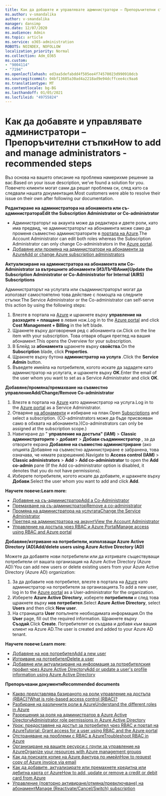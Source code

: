 ```yaml
---
title: Как да добавяте и управлявате администратори – Препоръчителни стъпки
ms.author: v-smandalika
author: v-smandalika
manager: dansimp
ms.date: 12/07/2020
ms.audience: Admin
ms.topic: article
ms.service: o365-administration
ROBOTS: NOINDEX, NOFOLLOW
localization_priority: Normal
ms.collection: Adm_O365
ms.custom:
- "9004114"
- "7194"
ms.openlocfilehash: ed3aa5defabdd4f505ee4f74570023d990910dcb
ms.sourcegitcommit: 04bf13605a30ad4a2218ad9e94dcffcee4cc9aa6
ms.translationtype: MT
ms.contentlocale: bg-BG
ms.lasthandoff: 01/05/2021
ms.locfileid: "49755824"
---
```

# <a name="how-to-add-and-manage-administrators---recommended-steps"></a><span data-ttu-id="790cc-102">Как да добавяте и управлявате администратори – Препоръчителни стъпки</span><span class="sxs-lookup"><span data-stu-id="790cc-102">How to add and manage administrators - recommended steps</span></span>

<span data-ttu-id="790cc-103">Въз основа на вашето описание на проблема намерихме решение за вас.</span><span class="sxs-lookup"><span data-stu-id="790cc-103">Based on your issue description, we’ve found a solution for you.</span></span> <span data-ttu-id="790cc-104">Повечето клиенти могат сами да решат проблема си, след като са следвали нашата документация.</span><span class="sxs-lookup"><span data-stu-id="790cc-104">Most customers were able to resolve their issue on their own after following our documentation.</span></span>

<span data-ttu-id="790cc-105">**Редактиране на администратора на абонамента или съ-администратора**</span><span class="sxs-lookup"><span data-stu-id="790cc-105">**Edit the Subscription Administrator or Co-administrator**</span></span>

- <span data-ttu-id="790cc-106">Администраторът на акаунта може да редактира и двете роли, като има предвид, че администраторът на абонамента може само да променя съвместно администраторите в [портала на Azure](https://ms.portal.azure.com/#home).</span><span class="sxs-lookup"><span data-stu-id="790cc-106">The Account Administrator can edit both roles whereas the Subscription Administrator can only change Co-administrators in the [Azure portal](https://ms.portal.azure.com/#home).</span></span>
- [<span data-ttu-id="790cc-107">Добавяне или промяна на администратори на абонаменти за Azure</span><span class="sxs-lookup"><span data-stu-id="790cc-107">Add or change Azure subscription administrators</span></span>](https://docs.microsoft.com/azure/cost-management-billing/manage/add-change-subscription-administrator)

<span data-ttu-id="790cc-108">**Актуализиране на администратора на абонамента или Co-Administrator за вътрешните абонаменти (ИЗЛЪЧВАния)**</span><span class="sxs-lookup"><span data-stu-id="790cc-108">**Update the Subscription Administrator or Co-Administrator for Internal (AIRS) Subscriptions**</span></span>

<span data-ttu-id="790cc-109">Администраторът на услугата или съадминистраторът могат да използват самостоятелно това действие с помощта на следните стъпки:</span><span class="sxs-lookup"><span data-stu-id="790cc-109">The Service Administrator or the Co-administrator can self-serve this action by using the following steps:</span></span>

1. <span data-ttu-id="790cc-110">Влезте в портала на [Azure](https://ms.portal.azure.com/#home) и щракнете върху **управление на разходите + плащане** в левия нож.</span><span class="sxs-lookup"><span data-stu-id="790cc-110">Log in to the [Azure portal](https://ms.portal.azure.com/#home) and click **Cost Management + Billing** in the left blade.</span></span>
2. <span data-ttu-id="790cc-111">Щракнете върху договорения ред с абонамента си.</span><span class="sxs-lookup"><span data-stu-id="790cc-111">Click on the line item with your subscription.</span></span> <span data-ttu-id="790cc-112">Това отваря общия преглед на вашия абонамент.</span><span class="sxs-lookup"><span data-stu-id="790cc-112">This opens the Overview for your subscription.</span></span>
3. <span data-ttu-id="790cc-113">В Блейд за **абонамента** щракнете върху **свойства**.</span><span class="sxs-lookup"><span data-stu-id="790cc-113">On the **Subscription** blade, click **Properties**.</span></span> 
4. <span data-ttu-id="790cc-114">Щракнете върху бутона **администратор на услуга** .</span><span class="sxs-lookup"><span data-stu-id="790cc-114">Click the **Service Admin** button.</span></span>
5. <span data-ttu-id="790cc-115">Въведете имейла на потребителя, когото искате да зададете като администратор на услугата, и щракнете върху **OK**.</span><span class="sxs-lookup"><span data-stu-id="790cc-115">Enter the email of the user whom you want to set as a Service Administrator and click **OK**.</span></span>

<span data-ttu-id="790cc-116">**Добавяне/промяна/премахване на съвместно управление**</span><span class="sxs-lookup"><span data-stu-id="790cc-116">**Add/Change/Remove Co-administrator**</span></span>

1. <span data-ttu-id="790cc-117">Влезте в портала на [Azure](https://ms.portal.azure.com/#home) като администратор на услуга.</span><span class="sxs-lookup"><span data-stu-id="790cc-117">Log in to the [Azure portal](https://ms.portal.azure.com/#home) as a Service Administrator.</span></span>
2. <span data-ttu-id="790cc-118">Отваряне [на абонаменти](https://ms.portal.azure.com/#blade/Microsoft_Azure_Billing/SubscriptionsBlade) и избиране на план.</span><span class="sxs-lookup"><span data-stu-id="790cc-118">Open [Subscriptions](https://ms.portal.azure.com/#blade/Microsoft_Azure_Billing/SubscriptionsBlade) and select a subscription.</span></span> <span data-ttu-id="790cc-119">(CO-adminstrators може да бъде присвояван само в обхвата на абонамента.)</span><span class="sxs-lookup"><span data-stu-id="790cc-119">(Co-adminstrators can only be assigned at the subscription scope.)</span></span>
3. <span data-ttu-id="790cc-120">Навигиране до " **управление на достъпа" (IAM)**  >  **Classic администраторите**  >  **добавят**  >  **Добави съадминистратор** , за да отворите екрана **Добавяне на съвместно администриране** (ако опцията Добавяне на съвместно администриране е забранена, това означава, че нямате разрешения).</span><span class="sxs-lookup"><span data-stu-id="790cc-120">Navigate to **Access control (IAM)** > **Classic administrators** > **Add** > **Add co-administrator** to open the **Add co-admin** pane (If the Add co-administrator option is disabled, it denotes that you do not have permissions).</span></span>
4. <span data-ttu-id="790cc-121">Изберете потребителя, когото искате да добавите, и щракнете върху **Добави**.</span><span class="sxs-lookup"><span data-stu-id="790cc-121">Select the user whom you want to add and click **Add**.</span></span>

<span data-ttu-id="790cc-122">**Научете повече:**</span><span class="sxs-lookup"><span data-stu-id="790cc-122">**Learn more:**</span></span>
- [<span data-ttu-id="790cc-123">Добавяне на съ-администратор</span><span class="sxs-lookup"><span data-stu-id="790cc-123">Add a Co-Administrator</span></span>](https://docs.microsoft.com/azure/role-based-access-control/classic-administrators)
- [<span data-ttu-id="790cc-124">Премахване на съ-администратор</span><span class="sxs-lookup"><span data-stu-id="790cc-124">Remove a co-administrator</span></span>](https://docs.microsoft.com/azure/role-based-access-control/classic-administrators)
- [<span data-ttu-id="790cc-125">Промяна на администратора на услугата</span><span class="sxs-lookup"><span data-stu-id="790cc-125">Change the Service Administrator</span></span>](https://docs.microsoft.com/azure/role-based-access-control/classic-administrators)
- [<span data-ttu-id="790cc-126">Преглед на администратора на акаунт</span><span class="sxs-lookup"><span data-stu-id="790cc-126">View the Account Administrator</span></span>](https://docs.microsoft.com/azure/role-based-access-control/classic-administrators)
- [<span data-ttu-id="790cc-127">Управление на достъпа чрез RBAC и Azure Portal</span><span class="sxs-lookup"><span data-stu-id="790cc-127">Manage access using RBAC and Azure portal</span></span>](https://docs.microsoft.com/azure/role-based-access-control/role-assignments-portal)

<span data-ttu-id="790cc-128">**Добавяне/изтриване на потребители, използващи Azure Active Directory (AD)**</span><span class="sxs-lookup"><span data-stu-id="790cc-128">**Add/delete users using Azure Active Directory (AD)**</span></span>

<span data-ttu-id="790cc-129">Можете да добавяте нови потребители или да изтривате съществуващи потребители от вашата организация на Azure Active Directory (Azure AD):</span><span class="sxs-lookup"><span data-stu-id="790cc-129">You can add new users or delete existing users from your Azure Active Directory (Azure AD) organization:</span></span>

1. <span data-ttu-id="790cc-130">За да добавите нов потребител, влезте в портала на [Azure](https://ms.portal.azure.com/#home) като администратор на потребителя за организацията.</span><span class="sxs-lookup"><span data-stu-id="790cc-130">To add a new user, log in to the [Azure portal](https://ms.portal.azure.com/#home) as a User-administrator for the organization.</span></span>
2. <span data-ttu-id="790cc-131">Изберете **Azure Active Directory**, изберете **потребители** и след това щракнете върху **нов потребител**.</span><span class="sxs-lookup"><span data-stu-id="790cc-131">Select **Azure Active Directory**, select **Users** and then click **New user**.</span></span>
3. <span data-ttu-id="790cc-132">На страницата **User** попълнете необходимата информация.</span><span class="sxs-lookup"><span data-stu-id="790cc-132">On the **User** page, fill out the required information.</span></span> <span data-ttu-id="790cc-133">Щракнете върху **Създай**.</span><span class="sxs-lookup"><span data-stu-id="790cc-133">Click **Create**.</span></span> <span data-ttu-id="790cc-134">Потребителят се създава и добавя към вашия клиент на Azure AD.</span><span class="sxs-lookup"><span data-stu-id="790cc-134">The user is created and added to your Azure AD tenant.</span></span>

<span data-ttu-id="790cc-135">**Научете повече**:</span><span class="sxs-lookup"><span data-stu-id="790cc-135">**Learn more**:</span></span>

- [<span data-ttu-id="790cc-136">Добавяне на нов потребител</span><span class="sxs-lookup"><span data-stu-id="790cc-136">Add a new user</span></span>](https://docs.microsoft.com/azure/active-directory/fundamentals/add-users-azure-active-directory)
- [<span data-ttu-id="790cc-137">Изтриване на потребител</span><span class="sxs-lookup"><span data-stu-id="790cc-137">Delete a user</span></span>](https://docs.microsoft.com/azure/active-directory/fundamentals/add-users-azure-active-directory)
- [<span data-ttu-id="790cc-138">Добавяне или актуализиране на информация за потребителския профил чрез Azure Active Directory</span><span class="sxs-lookup"><span data-stu-id="790cc-138">Add or update a user's profile information using Azure Active Directory</span></span>](https://docs.microsoft.com/azure/active-directory/fundamentals/active-directory-users-profile-azure-portal)

<span data-ttu-id="790cc-139">**Препоръчвани документи**</span><span class="sxs-lookup"><span data-stu-id="790cc-139">**Recommended documents**</span></span>

- [<span data-ttu-id="790cc-140">Какво представлява базираното на роли управление на достъпа (RBAC)?</span><span class="sxs-lookup"><span data-stu-id="790cc-140">What is role-based access control (RBAC)?</span></span>](https://docs.microsoft.com/azure/role-based-access-control/overview)
- [<span data-ttu-id="790cc-141">Разбиране на различните роли в Azure</span><span class="sxs-lookup"><span data-stu-id="790cc-141">Understand the different roles in Azure</span></span>](https://docs.microsoft.com/azure/role-based-access-control/rbac-and-directory-admin-roles)
- [<span data-ttu-id="790cc-142">Разрешения за роля на администратор в Azure Active Directory</span><span class="sxs-lookup"><span data-stu-id="790cc-142">Administrator role permissions in Azure Active Directory</span></span>](https://docs.microsoft.com/azure/active-directory/roles/permissions-reference)
- [<span data-ttu-id="790cc-143">Урок: предоставяне на достъп за потребител чрез RBAC и портал на Azure</span><span class="sxs-lookup"><span data-stu-id="790cc-143">Tutorial: Grant access for a user using RBAC and the Azure portal</span></span>](https://docs.microsoft.com/azure/role-based-access-control/quickstart-assign-role-user-portal)
- [<span data-ttu-id="790cc-144">Отстраняване на проблеми с RBAC в Azure</span><span class="sxs-lookup"><span data-stu-id="790cc-144">Troubleshoot RBAC in Azure</span></span>](https://docs.microsoft.com/azure/role-based-access-control/troubleshooting)
- [<span data-ttu-id="790cc-145">Организиране на вашите ресурси с групи за управление на Azure</span><span class="sxs-lookup"><span data-stu-id="790cc-145">Organize your resources with Azure management groups</span></span>](https://docs.microsoft.com/azure/governance/management-groups/overview)
- [<span data-ttu-id="790cc-146">Как да поискате копие на Azure фактура по имейл</span><span class="sxs-lookup"><span data-stu-id="790cc-146">How to request copy of Azure invoice via email</span></span>](https://azure.microsoft.com/en-us/blog/azure-email-invoices/)
- [<span data-ttu-id="790cc-147">Как да добавите, актуализирате или премахнете кредитна или дебитна карта от Azure</span><span class="sxs-lookup"><span data-stu-id="790cc-147">How to add, update or remove a credit or debit card from Azure</span></span>](https://docs.microsoft.com/azure/cost-management-billing/manage/change-credit-card)
- [<span data-ttu-id="790cc-148">Управление (повторно активиране/отмяна/превключване) на абонамент</span><span class="sxs-lookup"><span data-stu-id="790cc-148">Manage (Reactivate/Cancel/Switch) subscription</span></span>](https://docs.microsoft.com/azure/cost-management-billing/manage/subscription-disabled)



